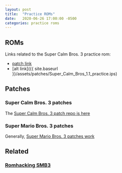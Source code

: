 ```yaml
---
layout: post
title:  "Practice ROMs"
date:   2020-06-26 17:00:00 -0500
categories: practice roms
---
```


## ROMs

Links related to the Super Calm Bros. 3 practice rom:
- [patch link](https://github.com/narfman0/romhacks/tree/master/Super_Calm_Bros_3)
- [alt link]({{ site.baseurl }}/assets/patches/Super_Calm_Bros_1.1_practice.ips)

## Patches

### Super Calm Bros. 3 patches

The [Super Calm Bros. 3 patch repo is here](https://github.com/narfman0/romhacks/tree/master/Super_Calm_Bros_3)

### Super Mario Bros. 3 patches

Generally, [Super Mario Bros. 3 patches work](https://github.com/narfman0/romhacks/tree/master/Super_Mario_Bros_3)

## Related

### [Romhacking SMB3](http://www.romhacking.net/games/750/)
